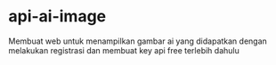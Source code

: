 # api-ai-image
Membuat web untuk menampilkan gambar ai yang didapatkan dengan melakukan registrasi dan membuat key api free terlebih dahulu
